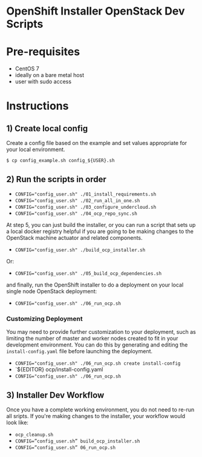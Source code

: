OpenShift Installer OpenStack Dev Scripts
=========================================

# Pre-requisites

- CentOS 7
- ideally on a bare metal host
- user with sudo access

# Instructions

## 1) Create local config


Create a config file based on the example and set values appropriate for your
local environment.

`$ cp config_example.sh config_${USER}.sh`

## 2) Run the scripts in order

- `CONFIG="config_user.sh" ./01_install_requirements.sh`
- `CONFIG="config_user.sh" ./02_run_all_in_one.sh`
- `CONFIG="config_user.sh" ./03_configure_undercloud.sh`
- `CONFIG="config_user.sh" ./04_ocp_repo_sync.sh`

At step 5, you can just build the installer, or you can run a script that sets
up a local docker registry helpful if you are going to be making changes to the
OpenStack machine actuator and related components.

- `CONFIG="config_user.sh" ./build_ocp_installer.sh`

Or:

- `CONFIG="config_user.sh" ./05_build_ocp_dependencies.sh`

and finally, run the OpenShift installer to do a deployment on your local
single node OpenStack deployment:

- `CONFIG="config_user.sh" ./06_run_ocp.sh`

### Customizing Deployment

You may need to provide further customization to your deployment, such as
limiting the number of master and worker nodes created to fit in your
development environment.  You can do this by generating and editing the
`install-config.yaml` file before launching the deployment.

- `CONFIG="config_user.sh" ./06_run_ocp.sh create install-config`
- `${EDITOR} ocp/install-config.yaml
- `CONFIG="config_user.sh" ./06_run_ocp.sh`

## 3) Installer Dev Workflow

Once you have a complete working environment, you do not need to re-run all
sripts.  If you're making changes to the installer, your workflow would look
like:

- `ocp_cleanup.sh`
- `CONFIG=”config_user.sh” build_ocp_installer.sh`
- `CONFIG=”config_user.sh” 06_run_ocp.sh`
